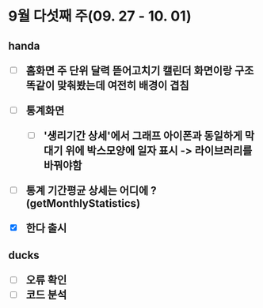 <h1>9월 다섯째 주(09. 27 - 10. 01)





<h2> handa


- [ ] 홈화면 주 단위 달력 뜯어고치기
  캘린더 화면이랑 구조 똑같이 맞춰봤는데 여전히 배경이 겹침


- [ ] 통계화면
  - [ ] '생리기간 상세'에서 그래프 아이폰과 동일하게 막대기 위에 박스모양에 일자 표시
    -> 라이브러리를 바꿔야함
- [ ] 통계 기간평균 상세는 어디에 ? (getMonthlyStatistics)
- [x] 한다 출시



<h2>ducks

- [ ] 오류 확인
- [ ] 코드 분석